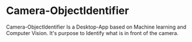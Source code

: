 # Camera-ObjectIdentifier
Camera-ObjectIdentifier Is a Desktop-App based on Machine learning and Computer Vision. It's purpose to Identify what is in front of the camera.
